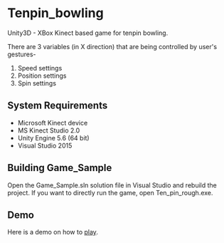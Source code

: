 # Tenpin_bowling
Unity3D - XBox Kinect based game for tenpin bowling.

There are 3 variables (in X direction) that are being controlled by user's gestures-
1) Speed settings
2) Position settings
3) Spin settings

## System Requirements
- Microsoft Kinect device
- MS Kinect Studio 2.0
- Unity Engine 5.6 (64 bit)
- Visual Studio 2015

## Building Game_Sample
Open the Game_Sample.sln solution file in Visual Studio and rebuild the project. 
If you want to directly run the game, open Ten_pin_rough.exe.

## Demo
Here is a demo on how to [play](https://www.behance.net/gallery/70237777/AR-based-Tenpin-Bowling).
